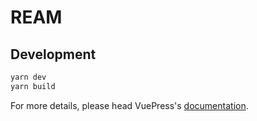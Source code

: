 # REAM

>

## Development

```bash
yarn dev
yarn build
```

For more details, please head VuePress's [documentation](https://v1.vuepress.vuejs.org/).
